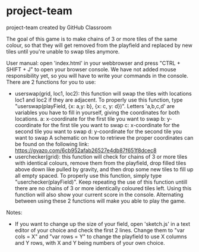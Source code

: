 # project-team
project-team created by GitHub Classroom

The goal of this game is to make chains of 3 or more tiles of the same colour, 
so that they will get removed from the playfield and replaced by new tiles until you're unable to swap tiles anymore.

User manual: open 'index.html' in your webbrowser and press "CTRL + SHIFT + J" to open your browser console.
We have not added mouse responsibility yet, so you will have to write your commands in the console.
There are 2 functions for you to use:
  - userswap(grid, loc1, loc2): this function will swap the tiles with locations loc1 and loc2 if they are adjacent.
      To properly use this function, type "userswap(playField, {x: a,y: b}, {x: c, y: d})".
      Letters 'a,b,c,d' are variables you have to fill in yourself, giving the coordinates for both locations.
        a: x-coordinate for the first tile you want to swap
        b: y-coordinate for the first tile you want to swap
        c: x-coordinate for the second tile you want to swap
        d: y-coordinate for the second tile you want to swap
      A schematic on how to retrieve the proper coordinates can be found on the following link: https://gyazo.com/6cb952afab26527e4db87f651f8dcec8
  - userchecker(grid): this function will check for chains of 3 or more tiles with identical colours, remove them from the playfield, 
      drop filled tiles above down like pulled by gravity, and then drop some new tiles to fill up all empty spaced.
      To properly use this function, simply type "userchecker(playField)".
      Keep repeating the use of this function untill there are no chains of 3 or more identically coloured tiles left.
      Using this function will also show your current score in the console.
Alternating between using these 2 functions will make you able to play the game.      

Notes: 
  - If you want to change up the size of your field, open 'sketch.js' in a text editor of your choice and check the first 2 lines.
      Change them to "var cols = X" and "var rows = Y" to change the playfield to use X columns and Y rows,
      with X and Y being numbers of your own choice.
        
